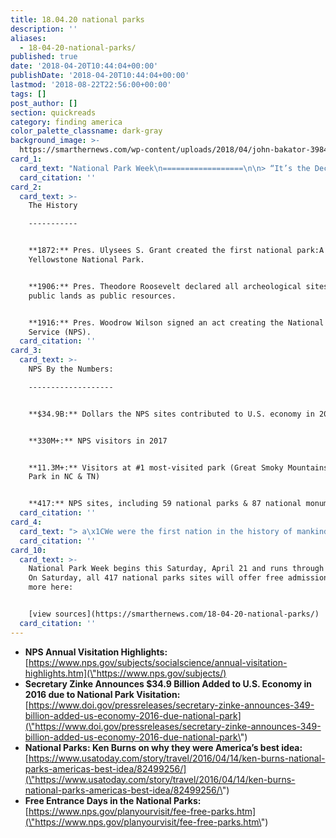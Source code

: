 ```yaml
---
title: 18.04.20 national parks
description: ''
aliases:
  - 18-04-20-national-parks/
published: true
date: '2018-04-20T10:44:04+00:00'
publishDate: '2018-04-20T10:44:04+00:00'
lastmod: '2018-08-22T22:56:00+00:00'
tags: []
post_author: []
section: quickreads
category: finding america
color_palette_classname: dark-gray
background_image: >-
  https://smarthernews.com/wp-content/uploads/2018/04/john-bakator-398476-unsplash-scaled.jpg
card_1:
  card_text: "National Park Week\n==================\n\n> “It’s the Declaration of Independence applied to the landscape …. The idea of the national parks could not happen anywhere else but in the United States.”\n> \n> Ken Burns, Director of a\x1CThe National Parks: America's Best Ideaa\x1D, to USA Today in 2008"
  card_citation: ''
card_2:
  card_text: >-
    The History

    -----------


    **1872:** Pres. Ulysees S. Grant created the first national park:A
    Yellowstone National Park.


    **1906:** Pres. Theodore Roosevelt declared all archeological sites on
    public lands as public resources.


    **1916:** Pres. Woodrow Wilson signed an act creating the National Park
    Service (NPS).
  card_citation: ''
card_3:
  card_text: >-
    NPS By the Numbers:

    -------------------


    **$34.9B:** Dollars the NPS sites contributed to U.S. economy in 2016


    **330M+:** NPS visitors in 2017


    **11.3M+:** Visitors at #1 most-visited park (Great Smoky Mountains National
    Park in NC & TN)


    **417:** NPS sites, including 59 national parks & 87 national monuments
  card_citation: ''
card_4:
  card_text: "> a\x1CWe were the first nation in the history of mankind to say that the most special places should be set aside not for royalty, not for the rich, not for the well-connected, but for everyone and for all time.a\x1D\n> \n> Dayton Duncan, writer and co-producer of a\x1CThe National Parks: America's Best Ideaa\x1D, to USA Today in 2008"
  card_citation: ''
card_10:
  card_text: >-
    National Park Week begins this Saturday, April 21 and runs through April 29.
    On Saturday, all 417 national parks sites will offer free admission. Learn
    more here:


    [view sources](https://smarthernews.com/18-04-20-national-parks/)
  card_citation: ''
---
```

*   **NPS Annual Visitation Highlights:**  
    [https://www.nps.gov/subjects/socialscience/annual-visitation-highlights.htm](\"https://www.nps.gov/subjects/)
*   **Secretary Zinke Announces $34.9 Billion Added to U.S. Economy in 2016 due to National Park Visitation:**  
    [https://www.doi.gov/pressreleases/secretary-zinke-announces-349-billion-added-us-economy-2016-due-national-park](\"https://www.doi.gov/pressreleases/secretary-zinke-announces-349-billion-added-us-economy-2016-due-national-park\")
*   **National Parks: Ken Burns on why they were America’s best idea:** [https://www.usatoday.com/story/travel/2016/04/14/ken-burns-national-parks-americas-best-idea/82499256/](\"https://www.usatoday.com/story/travel/2016/04/14/ken-burns-national-parks-americas-best-idea/82499256/\")
*   **Free Entrance Days in the National Parks:**  
    [https://www.nps.gov/planyourvisit/fee-free-parks.htm](\"https://www.nps.gov/planyourvisit/fee-free-parks.htm\")